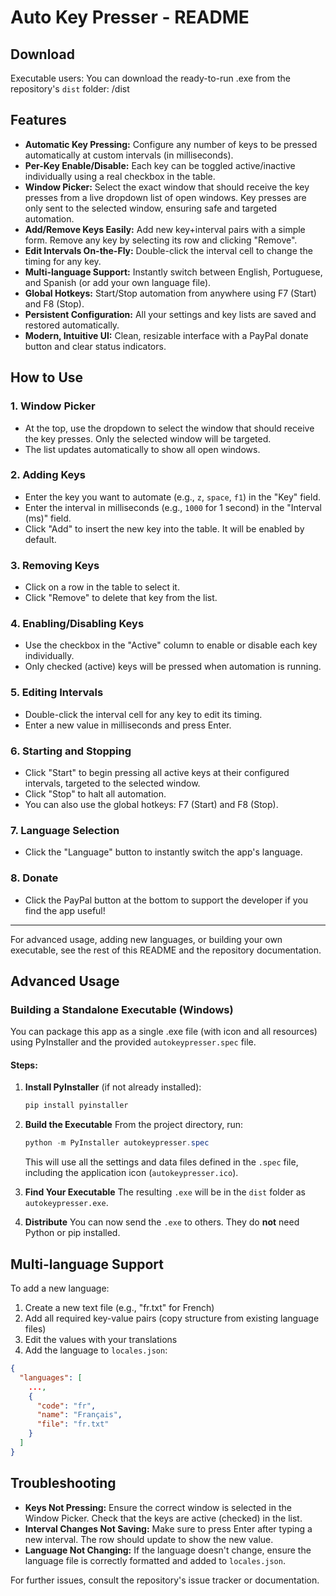 # Auto Key Presser - README

## Download

Executable users: You can download the ready-to-run .exe from the repository's `dist` folder: <repository-url>/dist

## Features

- **Automatic Key Pressing:** Configure any number of keys to be pressed automatically at custom intervals (in milliseconds).
- **Per-Key Enable/Disable:** Each key can be toggled active/inactive individually using a real checkbox in the table.
- **Window Picker:** Select the exact window that should receive the key presses from a live dropdown list of open windows. Key presses are only sent to the selected window, ensuring safe and targeted automation.
- **Add/Remove Keys Easily:** Add new key+interval pairs with a simple form. Remove any key by selecting its row and clicking "Remove".
- **Edit Intervals On-the-Fly:** Double-click the interval cell to change the timing for any key.
- **Multi-language Support:** Instantly switch between English, Portuguese, and Spanish (or add your own language file).
- **Global Hotkeys:** Start/Stop automation from anywhere using F7 (Start) and F8 (Stop).
- **Persistent Configuration:** All your settings and key lists are saved and restored automatically.
- **Modern, Intuitive UI:** Clean, resizable interface with a PayPal donate button and clear status indicators.

## How to Use

### 1. Window Picker

- At the top, use the dropdown to select the window that should receive the key presses. Only the selected window will be targeted.
- The list updates automatically to show all open windows.

### 2. Adding Keys

- Enter the key you want to automate (e.g., `z`, `space`, `f1`) in the "Key" field.
- Enter the interval in milliseconds (e.g., `1000` for 1 second) in the "Interval (ms)" field.
- Click "Add" to insert the new key into the table. It will be enabled by default.

### 3. Removing Keys

- Click on a row in the table to select it.
- Click "Remove" to delete that key from the list.

### 4. Enabling/Disabling Keys

- Use the checkbox in the "Active" column to enable or disable each key individually.
- Only checked (active) keys will be pressed when automation is running.

### 5. Editing Intervals

- Double-click the interval cell for any key to edit its timing.
- Enter a new value in milliseconds and press Enter.

### 6. Starting and Stopping

- Click "Start" to begin pressing all active keys at their configured intervals, targeted to the selected window.
- Click "Stop" to halt all automation.
- You can also use the global hotkeys: F7 (Start) and F8 (Stop).

### 7. Language Selection

- Click the "Language" button to instantly switch the app's language.

### 8. Donate

- Click the PayPal button at the bottom to support the developer if you find the app useful!

---

For advanced usage, adding new languages, or building your own executable, see the rest of this README and the repository documentation.

## Advanced Usage

### Building a Standalone Executable (Windows)

You can package this app as a single .exe file (with icon and all resources) using PyInstaller and the provided `autokeypresser.spec` file.

#### Steps:

1. **Install PyInstaller** (if not already installed):

   ```powershell
   pip install pyinstaller
   ```

2. **Build the Executable**
   From the project directory, run:

   ```powershell
   python -m PyInstaller autokeypresser.spec
   ```

   This will use all the settings and data files defined in the `.spec` file, including the application icon (`autokeypresser.ico`).

3. **Find Your Executable**
   The resulting `.exe` will be in the `dist` folder as `autokeypresser.exe`.

4. **Distribute**
   You can now send the `.exe` to others. They do **not** need Python or pip installed.

## Multi-language Support

To add a new language:

1. Create a new text file (e.g., "fr.txt" for French)
2. Add all required key-value pairs (copy structure from existing language files)
3. Edit the values with your translations
4. Add the language to `locales.json`:

```json
{
  "languages": [
    ...,
    {
      "code": "fr",
      "name": "Français",
      "file": "fr.txt"
    }
  ]
}
```

## Troubleshooting

- **Keys Not Pressing:** Ensure the correct window is selected in the Window Picker. Check that the keys are active (checked) in the list.
- **Interval Changes Not Saving:** Make sure to press Enter after typing a new interval. The row should update to show the new value.
- **Language Not Changing:** If the language doesn't change, ensure the language file is correctly formatted and added to `locales.json`.

For further issues, consult the repository's issue tracker or documentation.
